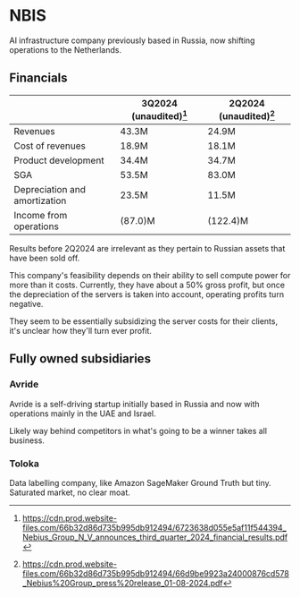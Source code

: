# NBIS
AI infrastructure company previously based in Russia, now shifting operations to the Netherlands.


## Financials
|                    | 3Q2024 (unaudited)[^1] | 2Q2024 (unaudited)[^2]|
|--------------------|--------------------|-------------------|
|Revenues            | 43.3M              | 24.9M             |
|Cost of revenues    | 18.9M              | 18.1M             |
|Product development | 34.4M              | 34.7M             |
|SGA                 | 53.5M              | 83.0M             |
|Depreciation and amortization | 23.5M    | 11.5M             |
|Income from operations        | (87.0)M  | (122.4)M          |

[^1]:https://cdn.prod.website-files.com/66b32d86d735b995db912494/6723638d055e5af11f544394_Nebius_Group_N_V_announces_third_quarter_2024_financial_results.pdf
[^2]:https://cdn.prod.website-files.com/66b32d86d735b995db912494/66d9be9923a24000876cd578_Nebius%20Group_press%20release_01-08-2024.pdf

Results before 2Q2024 are irrelevant as they pertain to Russian assets that have been sold off.

This company's feasibility depends on their ability to sell compute power for more than it costs.
Currently, they have about a 50% gross profit, but once the depreciation of the servers is taken into account, operating profits turn negative.

They seem to be essentially subsidizing the server costs for their clients, it's unclear how they'll turn ever profit.

## Fully owned subsidiaries
### Avride
Avride is a self-driving startup initially based in Russia and now with operations mainly in the UAE and Israel.

Likely way behind competitors in what's going to be a winner takes all business.

### Toloka
Data labelling company, like Amazon SageMaker Ground Truth but tiny.
Saturated market, no clear moat.
